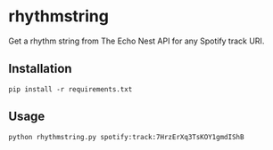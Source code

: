 # rhythmstring

Get a rhythm string from The Echo Nest API for any Spotify track URI.

## Installation

    pip install -r requirements.txt

## Usage

    python rhythmstring.py spotify:track:7HrzErXq3TsKOY1gmdIShB
